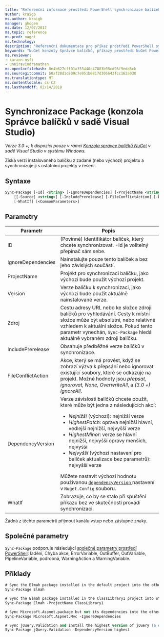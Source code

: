 ```yaml
---
title: "Referenční informace prostředí PowerShell synchronizace balíček NuGet | Microsoft Docs"
author: kraigb
ms.author: kraigb
manager: ghogen
ms.date: 12/07/2017
ms.topic: reference
ms.prod: nuget
ms.technology: 
description: "Referenční dokumentace pro příkaz prostředí PowerShell synchronizace balíčku v konzole Správce balíčků NuGet v sadě Visual Studio."
keywords: "NuGet konzoly Správce balíčků, příkazy prostředí NuGet Powershell, NuGet Powershell odkaz, synchronizace balíčku"
ms.reviewer:
- karann-msft
- unniravindranathan
ms.openlocfilehash: 8e4b627cff01a353440c47883b98cd93f9edd6cb
ms.sourcegitcommit: b0af28d1c809c7e951b0817d306643fcc162a030
ms.translationtype: MT
ms.contentlocale: cs-CZ
ms.lasthandoff: 02/14/2018
---
```

# <a name="sync-package-package-manager-console-in-visual-studio"></a>Synchronizace Package (konzola Správce balíčků v sadě Visual Studio)

*Verze 3.0 +; k dispozici pouze v rámci [Konzola správce balíčků NuGet](package-manager-console.md) v sadě Visual Studio v systému Windows.*

Získá verzi instalovaného balíčku z zadané (nebo výchozí) projektu a synchronizuje ji s ostatními projekty v řešení.

## <a name="syntax"></a>Syntaxe

```ps
Sync-Package [-Id] <string> [-IgnoreDependencies] [-ProjectName <string>] [[-Version] <string>]
    [[-Source] <string>] [-IncludePrerelease] [-FileConflictAction] [-DependencyVersion]
    [-WhatIf] [<CommonParameters>]
```

## <a name="parameters"></a>Parametry

| Parametr | Popis |
| --- | --- |
| ID | (Povinné) Identifikátor balíček, který chcete synchronizovat. -Id je volitelný přepínač sám sebe. |
| IgnoreDependencies | Nainstalujte pouze tento balíček a bez jeho závislých součástí. |
| ProjectName | Projekt pro synchronizaci balíčku, jako výchozí bude použit výchozí projekt. |
| Version | Verze balíčku k synchronizaci, jako výchozí bude použit aktuálně nainstalované verze. |
| Zdroj | Cestu adresy URL nebo ke složce zdroji balíčků pro vyhledávání. Cesty k místní složce může být absolutní, nebo relativně vzhledem k aktuální složce. Pokud tento parametr vynechán, `Sync-Package` hledá aktuálně vybraném zdroji balíčku. |
| IncludePrerelease | Obsahuje předběžné verze balíčků v synchronizace. |
| FileConflictAction | Akce, který se má provést, když se zobrazí výzva k přepsání nebo ignorovat existující soubory, které se odkazuje na projekt. Možné hodnoty jsou *přepsat, ignorovat, None, OverwriteAll*, a *(3.0 +)* *IgnoreAll*. |
| DependencyVersion | Verze závislosti balíčků chcete použít, které může být jedna z následujících akcí:<br/><ul><li>*Nejnižší* (výchozí): nejnižší verze</li><li>*HighestPatch*: oprava nejnižší hlavní, vedlejší nejnižší, nejvyšší verze</li><li>*HighestMinor*: verze se hlavní nejnižší, nejvyšší opravy menších, nejvyšší</li><li>*Nejvyšší* (výchozí nastavení pro balíček aktualizace bez parametrů): nejvyšší verze</li></ul>Můžete nastavit výchozí hodnotu používanou [ `dependencyVersion` ](../reference/nuget-config-file.md#config-section) nastavení v `Nuget.Config` souboru. |
| WhatIf | Zobrazuje, co by se stalo při spuštění příkazu bez ve skutečnosti provádí synchronizaci. |

Žádná z těchto parametrů přijmout kanálu vstup nebo zástupné znaky.

## <a name="common-parameters"></a>Společné parametry

`Sync-Package` podporuje následující [společné parametry prostředí PowerShell](http://go.microsoft.com/fwlink/?LinkID=113216): ladění, Chyba akce, ErrorVariable, OutBuffer, OutVariable, PipelineVariable, podrobná, WarningAction a WarningVariable.

## <a name="examples"></a>Příklady

```ps
# Sync the Elmah package installed in the default project into the other projects in the solution
Sync-Package Elmah

# Sync the Elmah package installed in the ClassLibrary1 project into other projects in the solution
Sync-Package Elmah -ProjectName ClassLibrary1

# Sync Microsoft.Aspnet.package but not its dependencies into the other projects in the solution
Sync-Package Microsoft.Aspnet.Mvc -IgnoreDependencies

# Sync jQuery.Validation and install the highest version of jQuery (a dependency) from the package source    
Sync-Package jQuery.Validation -DependencyVersion highest
```
